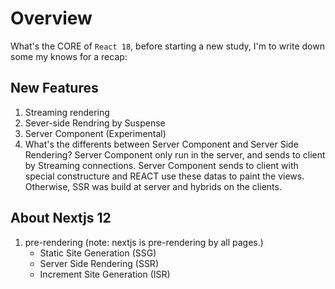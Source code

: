 # Overview

What's the CORE of `React 18`, before starting a new study, I'm to write down some my knows for a recap:

## New Features
1. Streaming rendering
2. Sever-side Rendring by Suspense
3. Server Component (Experimental)
4. What's the differents between Server Component and Server Side Rendering?
    Server Component only run in the server, and sends to client by Streaming connections. Server Component sends to client with special constructure and REACT use these datas to paint the views. Otherwise, SSR was build at server and hybrids on the clients. 


## About Nextjs 12
1. pre-rendering (note: nextjs is pre-rendering by all pages.)
    - Static Site Generation (SSG)
    - Server Side Rendering (SSR)
    - Increment Site Generation (ISR)
